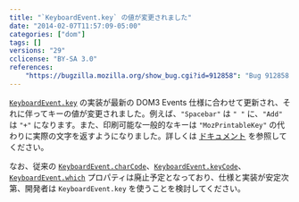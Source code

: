 ```yaml
---
title: "`KeyboardEvent.key` の値が変更されました"
date: "2014-02-07T11:57:09-05:00"
categories: ["dom"]
tags: []
versions: "29"
cclicense: "BY-SA 3.0"
references:
    "https://bugzilla.mozilla.org/show_bug.cgi?id=912858": "Bug 912858 – Implement KeyboardEvent.key for printable keys (except dead key handling)"
---
```

[`KeyboardEvent.key`](https://developer.mozilla.org/ja/docs/Web/API/KeyboardEvent.key) の実装が最新の DOM3 Events 仕様に合わせて更新され、それに伴ってキーの値が変更されました。例えば、`"Spacebar"` は `" "` に、`"Add"` は `"+"` になります。また、印刷可能な一般的なキーは `"MozPrintableKey"` の代わりに実際の文字を返すようになりました。詳しくは [ドキュメント](https://developer.mozilla.org/ja/docs/Web/API/KeyboardEvent.key) を参照してください。

なお、従来の [`KeyboardEvent.charCode`](https://developer.mozilla.org/ja/docs/Web/API/KeyboardEvent.charCode)、[`KeyboardEvent.keyCode`](https://developer.mozilla.org/ja/docs/Web/API/KeyboardEvent.keyCode)、[`KeyboardEvent.which`](https://developer.mozilla.org/ja/docs/Web/API/KeyboardEvent.which) プロパティは廃止予定となっており、仕様と実装が安定次第、開発者は `KeyboardEvent.key` を使うことを検討してください。
